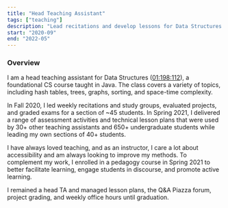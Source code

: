 ```yaml
---
title: "Head Teaching Assistant"
tags: ["teaching"]
description: "Lead recitations and develop lessons for Data Structures in Java (CS112)."
start: "2020-09"
end: "2022-05"
---
```

### Overview 
I am a head teaching assistant for Data Structures (<a href="https://www.cs.rutgers.edu/academics/undergraduate/course-synopses/course-details/01-198-112-data-structures">01:198:112</a>), a foundational CS course taught in Java. The class covers a variety of topics, including hash tables, trees, graphs, sorting, and space-time complexity.

In Fall 2020, I led weekly recitations and study groups, evaluated projects, and graded exams for a section of ~45 students. In Spring 2021, I delivered a range of assessment activities and technical lesson plans that were used by 30+ other teaching assistants and 650+ undergraduate students while leading my own sections of 40+ students.

I have always loved teaching, and as an instructor, I care a lot about accessibility and am always looking to improve my methods. To complement my work, I enrolled in a pedagogy course in Spring 2021 to better facilitate learning, engage students in discourse, and promote active learning.

I remained a head TA and managed lesson plans, the Q&A Piazza forum, project grading, and weekly office hours until graduation.


